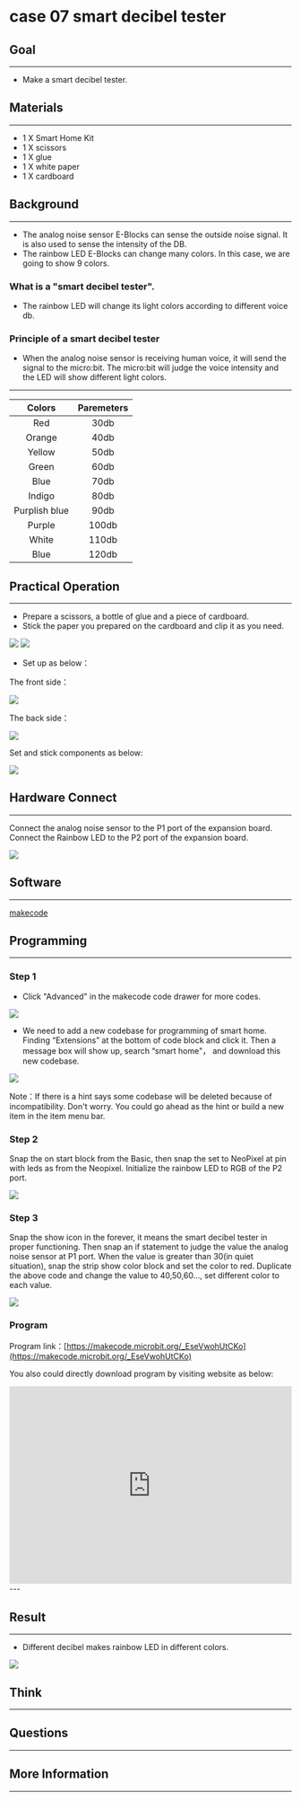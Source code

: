 # case 07 smart decibel tester

## Goal
---

- Make a smart decibel tester.

## Materials
---

- 1 X Smart Home Kit
- 1 X scissors
- 1 X glue
- 1 X white paper
- 1 X cardboard

## Background
---

- The analog noise sensor E-Blocks can sense the outside noise signal. It is also used to sense the intensity of the DB.
- The rainbow LED E-Blocks can change many colors. In this case, we are going to show 9 colors.

### What is a "smart decibel tester". 

- The rainbow LED will change its light colors according to different voice db.

### Principle of a smart decibel tester

- When the analog noise sensor is receiving human voice, it will send the signal to the micro:bit. The micro:bit will judge the voice intensity and the LED will show different light colors. 

---
Colors | Paremeters 
:-: | :-: 
Red|30db
Orange|40db
Yellow|50db
Green|60db
Blue|70db
Indigo|80db
Purplish blue|90db
Purple|100db
White|110db
Blue|120db

## Practical Operation
---

- Prepare a scissors, a bottle of glue and a piece of cardboard.
- Stick the paper you prepared on the cardboard and clip it as you need.

![](./images/iNQDeE5.jpg)
![](./images/lPcTNho.jpg)

- Set up as below：

The front side：

![](./images/DU35Etf.jpg)


The back side：

![](./images/T9ucg1r.jpg)

Set and stick components as below:

![](./images/MMB2HnH.jpg)


## Hardware Connect
---
Connect the analog noise sensor to the P1 port of the expansion board.
Connect the Rainbow LED to the P2 port of the expansion board.

![](./images/O4eOdnZ.jpg)

## Software
---
[makecode](https://makecode.microbit.org/#)
 

## Programming
---
### Step 1

- Click "Advanced" in the makecode code drawer for more codes.

![](./images/2qCyzQ7.png)

- We need to add a new codebase for programming of smart home. Finding “Extensions” at the bottom of code block and click it. Then a message box will show up, search “smart home"， and download this new codebase.

![](./images/OY706rv.png)

Note：If there is a hint says some codebase will be deleted because of incompatibility. Don't worry. You could go ahead as the hint or build a new item in the item menu bar.

### Step 2

Snap the on start block from the Basic, then snap the set to NeoPixel at pin with leds as from the Neopixel. Initialize the rainbow LED to RGB of the P2 port.

![](./images/1912tDD.png)

### Step 3

Snap the show icon in the forever, it means the smart decibel tester in proper functioning.
Then snap an if statement to judge the value the analog noise sensor at P1 port.
When the value is greater than 30(in quiet situation), snap the strip show color block and set the color to red.
Duplicate the above code and change the value to 40,50,60..., set different color to each value.

![](./images/EdCZok5.png)



### Program

Program link：[https://makecode.microbit.org/_EseVwohUtCKo](https://makecode.microbit.org/_EseVwohUtCKo)

You also could directly download program by visiting website as below:

<div style="position:relative;height:0;padding-bottom:70%;overflow:hidden;"><iframe style="position:absolute;top:0;left:0;width:100%;height:100%;" src="https://makecode.microbit.org/#pub:_EseVwohUtCKo" frameborder="0" sandbox="allow-popups allow-forms allow-scripts allow-same-origin"></iframe></div>  
---

## Result
---

- Different decibel makes rainbow LED in different colors.

![](./images/q2sED7W.gif)

## Think
---



## Questions
---


## More Information 
---

